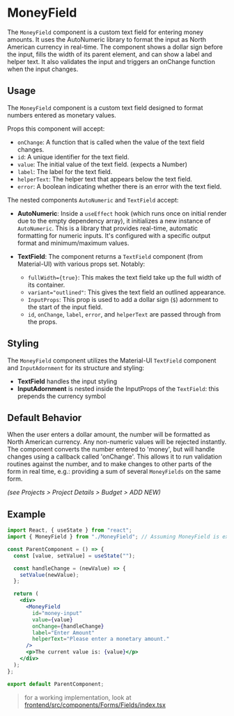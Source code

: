 # MoneyField

The `MoneyField` component is a custom text field for entering money amounts. It uses the AutoNumeric library to format the input as North American currency in real-time. The component shows a dollar sign before the input, fills the width of its parent element, and can show a label and helper text. It also validates the input and triggers an onChange function when the input changes.

## Usage

The `MoneyField` component is a custom text field designed to format numbers entered as monetary values.

Props this component will accept:

- `onChange`: A function that is called when the value of the text field changes.
- `id`: A unique identifier for the text field.
- `value`: The initial value of the text field. (expects a Number)
- `label`: The label for the text field.
- `helperText`: The helper text that appears below the text field.
- `error`: A boolean indicating whether there is an error with the text field.

The nested components `AutoNumeric` and `TextField` accept:

- **AutoNumeric**: Inside a `useEffect` hook (which runs once on initial render due to the empty dependency array), it initializes a new instance of `AutoNumeric`. This is a library that provides real-time, automatic formatting for numeric inputs. It's configured with a specific output format and minimum/maximum values.

- **TextField**: The component returns a `TextField` component (from Material-UI) with various props set. Notably:
  - `fullWidth={true}`: This makes the text field take up the full width of its container.
  - `variant="outlined"`: This gives the text field an outlined appearance.
  - `InputProps`: This prop is used to add a dollar sign (`$`) adornment to the start of the input field.
  - `id`, `onChange`, `label`, `error`, and `helperText` are passed through from the props.

## Styling

The `MoneyField` component utilizes the Material-UI `TextField` component and `InputAdornment` for its structure and styling:

- **TextField** handles the input styling
- **InputAdornment** is nested inside the InputProps of the `TextField`: this prepends the currency symbol

## Default Behavior

When the user enters a dollar amount, the number will be formatted as North American currency. Any non-numeric values will be rejected instantly. The component converts the number entered to 'money', but will handle changes using a callback called 'onChange'. This allows it to run validation routines against the number, and to make changes to other parts of the form in real time, e.g.: providing a sum of several `MoneyFields` on the same form.

_(see Projects > Project Details > Budget > ADD NEW)_

## Example

```jsx
import React, { useState } from "react";
import { MoneyField } from "./MoneyField"; // Assuming MoneyField is exported from './MoneyField'

const ParentComponent = () => {
  const [value, setValue] = useState("");

  const handleChange = (newValue) => {
    setValue(newValue);
  };

  return (
    <div>
      <MoneyField
        id="money-input"
        value={value}
        onChange={handleChange}
        label="Enter Amount"
        helperText="Please enter a monetary amount."
      />
      <p>The current value is: {value}</p>
    </div>
  );
};

export default ParentComponent;
```

> for a working implementation, look at [frontend/src/components/Forms/Fields/index.tsx](https://github.com/bcgov/gdx-agreements-tracker/blob/2bd225b8a5c06a68cc11429a68db7e44ead9fc3c/frontend/src/components/Forms/Fields/index.tsx#L62)
